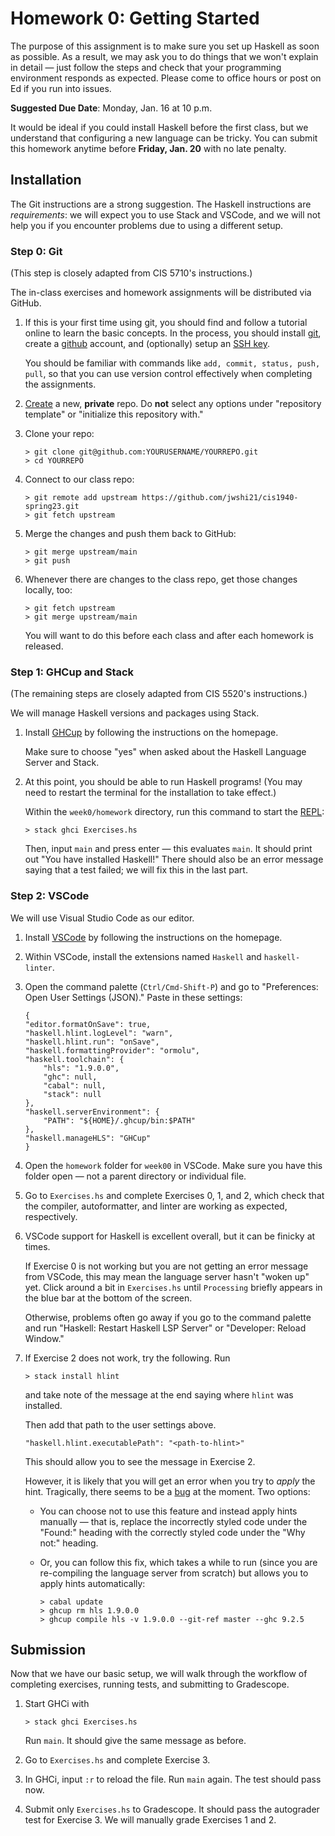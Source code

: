 # Homework 0: Getting Started

The purpose of this assignment is to make sure you set up Haskell as soon as possible. As a result, we may ask you to do things that we won't explain in detail — just follow the steps and check that your programming environment responds as expected. Please come to office hours or post on Ed if you run into issues.

**Suggested Due Date**: Monday, Jan. 16 at 10 p.m.

It would be ideal if you could install Haskell before the first class, but we understand that configuring a new language can be tricky. You can submit this homework anytime before **Friday, Jan. 20** with no late penalty.

## Installation

The Git instructions are a strong suggestion. The Haskell instructions are _requirements_: we will expect you to use Stack and VSCode, and we will not help you if you encounter problems due to using a different setup.

### Step 0: Git

(This step is closely adapted from CIS 5710's instructions.)

The in-class exercises and homework assignments will be distributed via GitHub.

1.  If this is your first time using git, you should find and follow a tutorial online to learn the basic concepts. In the process, you should install [git](https://git-scm.com/book/en/v2/Getting-Started-Installing-Git), create a [github](https://github.com/join) account, and (optionally) setup an [SSH key](https://docs.github.com/en/authentication/connecting-to-github-with-ssh).

    You should be familiar with commands like `add, commit, status, push, pull`, so that you can use version control effectively when completing the assignments.

2.  [Create](https://github.com/new) a new, **private** repo. Do **not** select any options under "repository template" or "initialize this repository with."

3.  Clone your repo:

    ```
    > git clone git@github.com:YOURUSERNAME/YOURREPO.git
    > cd YOURREPO
    ```

4.  Connect to our class repo:

    ```
    > git remote add upstream https://github.com/jwshi21/cis1940-spring23.git
    > git fetch upstream
    ```

5.  Merge the changes and push them back to GitHub:

    ```
    > git merge upstream/main
    > git push
    ```

6.  Whenever there are changes to the class repo, get those changes locally, too:

    ```
    > git fetch upstream
    > git merge upstream/main
    ```

    You will want to do this before each class and after each homework is released.

### Step 1: GHCup and Stack

(The remaining steps are closely adapted from CIS 5520's instructions.)

We will manage Haskell versions and packages using Stack.

1. Install [GHCup](https://www.haskell.org/ghcup/) by following the instructions on the homepage.

    Make sure to choose "yes" when asked about the Haskell Language Server and Stack.

2. At this point, you should be able to run Haskell programs! (You may need to restart the terminal for the installation to take effect.)

    Within the `week0/homework` directory, run this command to start the [REPL](https://en.wikipedia.org/wiki/Read%E2%80%93eval%E2%80%93print_loop):

    ```
    > stack ghci Exercises.hs
    ```

    Then, input `main` and press enter — this evaluates `main`. It should print out "You have installed Haskell!" There should also be an error message saying that a test failed; we will fix this in the last part.

### Step 2: VSCode

We will use Visual Studio Code as our editor.

1.  Install [VSCode](https://code.visualstudio.com/) by following the instructions on the homepage.

2.  Within VSCode, install the extensions named `Haskell` and `haskell-linter`.

3.  Open the command palette (`Ctrl/Cmd-Shift-P`) and go to "Preferences: Open User Settings (JSON)." Paste in these settings:

    ```
    {
    "editor.formatOnSave": true,
    "haskell.hlint.logLevel": "warn",
    "haskell.hlint.run": "onSave",
    "haskell.formattingProvider": "ormolu",
    "haskell.toolchain": {
        "hls": "1.9.0.0",
        "ghc": null,
        "cabal": null,
        "stack": null
    },
    "haskell.serverEnvironment": {
        "PATH": "${HOME}/.ghcup/bin:$PATH"
    },
    "haskell.manageHLS": "GHCup"
    }
    ```

4.  Open the `homework` folder for `week00` in VSCode. Make sure you have this folder open — not a parent directory or individual file.

5.  Go to `Exercises.hs` and complete Exercises 0, 1, and 2, which check that the compiler, autoformatter, and linter are working as expected, respectively.

6.  VSCode support for Haskell is excellent overall, but it can be finicky at times.

    If Exercise 0 is not working but you are not getting an error message from VSCode, this may mean the language server hasn't "woken up" yet. Click around a bit in `Exercises.hs` until `Processing` briefly appears in the blue bar at the bottom of the screen.

    Otherwise, problems often go away if you go to the command palette and run "Haskell: Restart Haskell LSP Server" or "Developer: Reload Window."

7.  If Exercise 2 does not work, try the following. Run

    ```
    > stack install hlint
    ```

    and take note of the message at the end saying where `hlint` was installed.

    Then add that path to the user settings above.

    ```
    "haskell.hlint.executablePath": "<path-to-hlint>"
    ```

    This should allow you to see the message in Exercise 2.

    However, it is likely that you will get an error when you try to _apply_ the hint. Tragically, there seems to be a [bug](https://github.com/haskell/haskell-language-server/issues/3241) at the moment. Two options:

    -   You can choose not to use this feature and instead apply hints manually — that is, replace the incorrectly styled code under the "Found:" heading with the correctly styled code under the "Why not:" heading.

    -   Or, you can follow this fix, which takes a while to run (since you are re-compiling the language server from scratch) but allows you to apply hints automatically:

        ```
        > cabal update
        > ghcup rm hls 1.9.0.0
        > ghcup compile hls -v 1.9.0.0 --git-ref master --ghc 9.2.5
        ```

## Submission

Now that we have our basic setup, we will walk through the workflow of completing exercises, running tests, and submitting to Gradescope.

1. Start GHCi with

    ```
    > stack ghci Exercises.hs
    ```

    Run `main`. It should give the same message as before.

2. Go to `Exercises.hs` and complete Exercise 3.

3. In GHCi, input `:r` to reload the file. Run `main` again. The test should pass now.

4. Submit only `Exercises.hs` to Gradescope. It should pass the autograder test for Exercise 3. We will manually grade Exercises 1 and 2.

